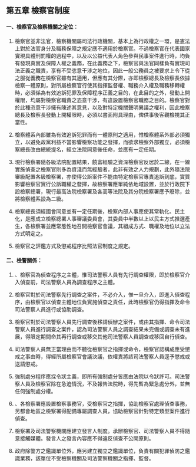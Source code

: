 ## 第五章 檢察官制度

#### 一、檢察官及檢察機關之定位：

1. 檢察官並非法官，檢察機關屬司法行政機關，基本上為行政權之一環，是憲法上對於法官身分及職務保障之規定應不適用於檢察官。不過檢察官在代表國家實現具體刑罰權的過程中，以及以公益代表人角色參與民事案件進行時，均負有發現真實及保障人權之義務，在此義務之下，檢察官與法官同樣負有實現司法正義之職責，享有不受恣意干涉之地位，因此一般公務員之被要求上令下從之服從義務在檢察官雖有其適用，但應有其分際，亦即檢察總長及檢察長依據檢察一體原則，對所屬檢察官行使其指揮監督權、職務介入權及職務移轉權時，必須係為有效追訴犯罪及保障程序正義之目的，在此目的之外，發動上開權限，均屬對檢察官職責之恣意干涉，有違設置檢察官職務之目的。檢察官對於此種恣意干涉擁有陳述其意見，以及對特定機關聲明異議之權利，因此檢察總長及檢察長發動上開權限時，必須以書面附具理由，俾供事後客觀檢視其正當性。

2. 檢察體系內部雖為有效追訴犯罪而有一體原則之適用，惟檢察體系外部必須獨立，以避免政黨利益不當影響檢察功能之發揮，而欲求檢察外部獨立，必須檢察總長改由總統提名，經立法院同意後任命，並應有一定任期。

3. 現行檢察署隨各級法院配置結果，饒富經驗之資深檢察官反居於二線，在一線實施偵查之檢察官則多為資淺而無經驗者，此非有效之人力規劃，此外隨法院審級配置各級檢察署，亦使得公訴案件不能由特定檢察官專責追訴到底，實質影響檢察官實行公訴職權之發揮，故檢察署應單純依地域設置，並於行政院下設檢察總署，現行最高法院檢察署及各高等法院及其分院檢察署應予廢除，並將檢察體系設為二級。

4. 檢察總長須經國會同意並有一定任期後，檢察內部人事應使其常軌化、民主化，是應成立檢察總署人事審議委員會，其委員中半數以上以民主方式推選產生，各檢察署並應常態性地召開檢察官會議，其組成方式、職權及地位以立法方式明定之。

5. 檢察官之評鑑方式及懲戒程序比照法官制度之規定。


#### 二、檢警關係：

1. 、檢察官為偵查程序之主體，惟司法警察人員有先行調查權限，即於檢察官介入偵查前，司法警察人員為調查程序之主體。

2. 檢察官對於司法警察先行調查之案件，不必介入，惟一旦介入，即進入偵查程序，由檢察官以偵查主體地位負實施偵查之責任，此時檢察官仍得指揮及命令司法警察人員進行或協助調查。

3. 檢察官對於司法警察人員先行調查後移請偵辦之案件，或由其指揮、命令司法警察人員進行調查之案件，認為司法警察人員之調查結果未完備或調查未有進展，得限定期間命其再行調查或移交其他司法警察人員調查或移回自行偵查。

4. 司法警察人員無正當理由而不聽從檢察官之指揮或命令，檢察官認構成應受懲戒之事由時，得經所屬檢察官會議決議，依權責將該司法警察人員逕予懲戒或送請懲戒。

5. 強制處分程序應採令狀主義，即所有強制處分皆應由法院以令狀許可。司法警察人員及檢察官除在急迫情況，不及報告法院時，得先暫為緊急處分外，並無任何強制處分權。

6. 、各檢察署應設置檢察事務官，受檢察官之指揮，協助檢察官處理偵查事務，另都會地區之檢察署得配備專屬調查人員，協助檢察官針對特定類型案件進行偵查。

7. 檢察署及司法警察機關應建立發言人制度。承辦檢察官、司法警察人員不得隨意接觸媒體。發言人之發言內容應不得違反偵查不公開原則。

8. 政府除警方之鑑識單位外，應另建立獨立之鑑識單位，負責有關犯罪偵防之鑑識業務，該單位不受檢察機關及司法警察機關之指揮、監督。


